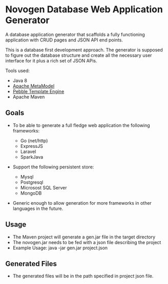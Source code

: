 Novogen Database Web Application Generator
==================

A database application generator that scaffolds a fully functioning application with CRUD pages and JSON API end points.

This is a database first development approach. The generator is supposed to figure out the database structure and create all the necessary user interface for it plus a rich set of JSON APis.

Tools used:

- Java 8
- [Apache MetaModel](http://metamodel.apache.org/ "http://metamodel.apache.org/")
- [Pebble Template Engine](http://www.mitchellbosecke.com/pebble/home "http://www.mitchellbosecke.com/pebble/home") 
- Apache Maven


Goals
------------------
- To be able to generate a full fledge web application the following frameworks: 
    - Go (net/http)
    - ExpressJS
    - Laravel
    - SparkJava

- Support the following persistent store:
    - Mysql
    - Postgresql
    - Microsost SQL Server
    - MongoDB

- Generic enough to allow generation for more frameworks in other languages in the future.

Usage
------------------
- The Maven project will generate a gen.jar file in the target directory
- The novogen.jar needs to be fed with a json file describing the project
- Example Usage: java -jar gen.jar project.json


Generated Files
------------------
- The generated files will be in the path specified in project json file.
